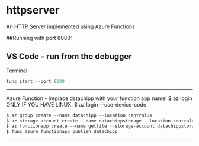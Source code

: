 # httpserver
An HTTP Server implemented using Azure Functions

##Running with port 8080:

VS Code  - run from the debugger
---
Terminal 
```javascript
func start --port 8080
```
---
Azure Function - !replace datachipp with your function app name!
$ az login
ONLY IF YOU HAVE LINUX:  $ az login --use-device-code

```javascript
$ az group create --name datachipp --location centralus
$ az storage account create --name datachippstorage --location centralus --resource-group datachipp --sku standard_lrs --kind StorageV2
$ az functionapp create --name getfile --storage-account datachippstorage --resource-group datachipp --consumption-plan-location centralus
$ func azure functionapp publish datachipp
```


---




